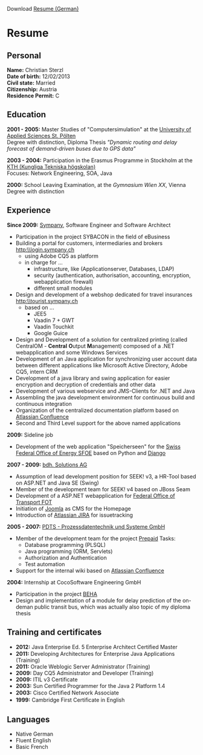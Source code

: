Download [Resume (German)](/assets/Lebenslauf-ChristianSterzl.pdf)

# Resume

## Personal

**Name:** Christian Sterzl  
**Date of birth:** 12/02/2013  
**Civil state:** Married  
**Citizenship:** Austria  
**Residence Permit:** C  

## Education

**2001 - 2005:** Master Studies of "Computersimulation" at the [University of Applied Sciences St. Pölten](http://english.fhstp.ac.at/index)  
Degree with distinction, Diploma Thesis *"Dynamic routing and delay forecast of demand-driven buses due to GPS data"*

**2003 - 2004:** Participation in the Erasmus Programme in Stockholm at the [KTH (Kungliga Tekniska högskolan)](http:\www.kth.se)  
Focuses: Network Engineering, SOA, Java

**2000:** School Leaving Examination, at the *Gymnasium Wien XX*, Vienna  
Degree with distinction

## Experience

**Since 2009:** [Sympany](http:\www.sympany.ch), Software Engineer and Software Architect  

- Participation in the project SYBACON in the field of eBusiness
- Building a portal for customers, intermediaries and brokers [http:\\\\login.sympany.ch](http:\\login.sympany.ch) 
    - using Adobe CQ5 as platform
    - in charge for ...
        - infrastructure, like (Applicationserver, Databases, LDAP)
        - security (authentication, authorisation, accounting, encryption, webapplication firewall)
        - different small modules
- Design and development of a webshop dedicated for travel insurances [http:\\\\tourist.sympany.ch](http:\\tourist.sympany.ch)
    - based on ... 
        - JEE5
        - Vaadin 7 + GWT
        - Vaadin Touchkit
        - Google Guice
- Design and Development of a solution for centralized printing (called CentralOM - **Central** **O**utput **M**anagement) composed of a .NET webapplication and some Windows Services
- Development of an Java application for synchronizing user account data between different applications like Microsoft Active Directory, Adobe CQ5, intern CRM
- Development of a java library and swing application for easier encryption and decryption of credentials and other data
- Development of various webservice and JMS-Clients for .NET and Java
- Assembling the java development environment for continuous build and continuous integration
- Organization of the centralized documentation platform based on [Atlassian Confluence](http://www.atlassian.com/software/confluence/)
- Second and Third Level support for the above named applications

**2009:** Sideline job

- Development of the web application "Speicherseen" for the [Swiss Federal Office of Energy SFOE](http://www.bfe.admin.ch/index.html?lang=en) based on Python and  [Django](http://www.bfe.admin.ch/index.html?lang=en)

**2007 - 2009:** [bdh. Solutions AG](http://bdh.ch/)

- Assumption of lead development position for SEEK! v3, a HR-Tool based on ASP.NET and Java SE (Swing)
- Member of the development team for SEEK! v4 based on JBoss Seam
- Development of a ASP.NET webapplication for [Federal Office of Transport FOT](http://www.bav.admin.ch/index.html?lang=en)
- Initiation of [Joomla](http://www.joomla.org/) as CMS for the Homepage
- Introduction of [Atlassian JIRA](http://www.atlassian.com/de/software/jira/) for issuetracking

**2005 - 2007:** [PDTS - Prozessdatentechnik und Systeme GmbH](http://www.pdts.at)

- Member of the development team for the project [Prepaid](http://www.prepaid-karten.at/)
    Tasks: 
    - Database programming (PLSQL)
    - Java programming (ORM, Servlets)
    - Authorization and Authentication
    - Test automation
- Support for the internal wiki based on [Atlassian Confluence](http://www.atlassian.com/software/confluence/)

**2004:** Internship at CocoSoftware Engineering GmbH

- Participation in the project [BEHA](http://beha.at/)
- Design and implementation of a module for delay prediction of the on-deman public transit bus, which was actually also topic of my diploma thesis

## Training and certificates

- **2012:** Java Enterprise Ed. 5 Enterprise Architect Certiﬁed Master
- **2011:** Developing Architectures for Enterprise Java Applications (Training)
- **2011:** Oracle Weblogic Server Administrator (Training)
- **2009:** Day CQ5 Administrator and Developer (Training)
- **2009:** ITIL v3 Certificate
- **2003:** Sun Certified Programmer for the Java 2 Platform 1.4
- **2003:** Cisco Certiﬁed Network Associate
- **1999:** Cambridge First Certiﬁcate in English

## Languages

- Native German
- Fluent English
- Basic French
